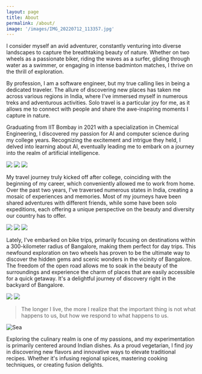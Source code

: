 ```yaml
---
layout: page
title: About
permalink: /about/
image: '/images/IMG_20220712_113357.jpg'
---
```


I consider myself an avid adventurer, constantly venturing into diverse landscapes to capture the breathtaking beauty of nature. Whether on two wheels as a passionate biker, riding the waves as a surfer, gliding through water as a swimmer, or engaging in intense badminton matches, I thrive on the thrill of exploration.

By profession, I am a software engineer, but my true calling lies in being a dedicated traveler. The allure of discovering new places has taken me across various regions in India, where I've immersed myself in numerous treks and adventurous activities. Solo travel is a particular joy for me, as it allows me to connect with people and share the awe-inspiring moments I capture in nature.

Graduating from IIT Bombay in 2021 with a specialization in Chemical Engineering, I discovered my passion for AI and computer science during my college years. Recognizing the excitement and intrigue they held, I delved into learning about AI, eventually leading me to embark on a journey into the realm of artificial intelligence.


<div class="gallery-box">
  <div class="gallery">
    <img src="/images/IMG20220712162456.jpg" loading="lazy">
    <img src="/images/IMG20230125113322.jpg" loading="lazy">
    <img src="/images/20231024_092439.jpg" loading="lazy">
  </div>
</div>


My travel journey truly kicked off after college, coinciding with the beginning of my career, which conveniently allowed me to work from home. Over the past two years, I've traversed numerous states in India, creating a mosaic of experiences and memories. Most of my journeys have been shared adventures with different friends, while some have been solo expeditions, each offering a unique perspective on the beauty and diversity our country has to offer.

<div class="gallery-box">
  <div class="gallery">
    <img src="/images/IMG_20210904_135536.jpg" loading="lazy">
    <img src="/images/IMG_20210124_082457.jpg" loading="lazy">
    <img src="/images/IMG_20220602_094017.jpg" loading="lazy">
  </div>
</div>

Lately, I've embarked on bike trips, primarily focusing on destinations within a 300-kilometer radius of Bangalore, making them perfect for day trips. This newfound exploration on two wheels has proven to be the ultimate way to discover the hidden gems and scenic wonders in the vicinity of Bangalore. The freedom of the open road allows me to soak in the beauty of the surroundings and experience the charm of places that are easily accessible for a quick getaway. It's a delightful journey of discovery right in the backyard of Bangalore.

<div class="gallery-box">
  <div class="gallery">
    <img src="/images/IMG_20230620_000554_731.webp" loading="lazy">
    <img src="/images/IMG_3686.jpeg" loading="lazy">
  </div>
</div>


> The longer I live, the more I realize that the important thing is not what happens to us, but how we respond to what happens to us.


![Sea]({{site.baseurl}}/images/20231024_091516.jpg)

Exploring the culinary realm is one of my passions, and my experimentation is primarily centered around Indian dishes. As a proud vegetarian, I find joy in discovering new flavors and innovative ways to elevate traditional recipes. Whether it's infusing regional spices, mastering cooking techniques, or creating fusion delights.